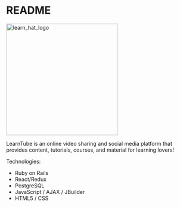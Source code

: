 # README

<img width="300" alt="learn_hat_logo" src="https://user-images.githubusercontent.com/89544506/161329079-899bb581-f0e4-400f-b4eb-82306b01692a.png">

LearnTube is an online video sharing and social media platform that provides content, tutorials, courses, and material for learning lovers!

Technologies:

* Ruby on Rails
* React/Redux
* PostgreSQL
* JavaScript / AJAX / JBuilder
* HTML5 / CSS
